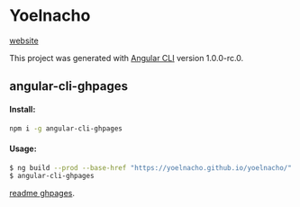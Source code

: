 # Yoelnacho

[website](https://yoelnacho.github.io/yoelnacho/)

This project was generated with [Angular CLI](https://github.com/angular/angular-cli) version 1.0.0-rc.0.


## angular-cli-ghpages

#### Install:
```sh
npm i -g angular-cli-ghpages
```
#### Usage:
```sh
$ ng build --prod --base-href "https://yoelnacho.github.io/yoelnacho/"
$ angular-cli-ghpages
```

[readme ghpages](https://runkit.com/npm/angular-cli-ghpages).
